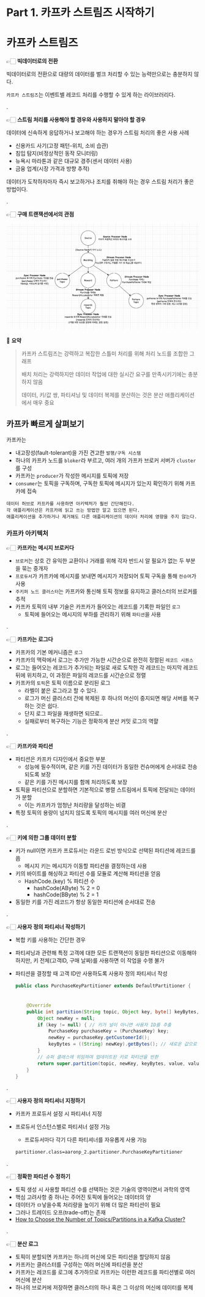 # Part 1. 카프카 스트림즈 시작하기

# 카프카 스트림즈

👉🏻 **빅데이터로의 전환**

빅데이터로의 전환으로 대량의 데이터를 벌크 처리할 수 있는 능력만으로는 충분하지 않다.

`카프카 스트림즈`는 이벤트별 레코드 처리를 수행할 수 있게 하는 라이브러리다.

.

👉🏻 **스트림 처리를 사용해야 할 경우와 사용하지 말아야 할 경우**

데이터에 신속하게 응답하거나 보고해야 하는 경우가 스트림 처리의 좋은 사용 사례
- 신용카드 사기(고정 패턴-위치, 소비 습관)
- 침입 탐지(비정상적인 동작 모니터링)
- 뉴욕시 마라톤과 같은 대규모 경주(센서 데이터 사용)
- 금융 업계(시장 가격과 방향 추적)

데이터가 도착하자마자 즉시 보고하거나 조치를 취해야 하는 경우 스트림 처리가 좋은 방법이다.

.

👉🏻 **구매 트랜잭션에서의 관점**

![Result](https://github.com/jihunparkme/jihunparkme.gitbook.io/blob/main/.gitbook/assets/kafka-streams-in-action/example-stream.png?raw=true 'Result')

📖 **요약**

> 카프카 스트림즈는 강력하고 복잡한 스틀미 처리를 위해 처리 노드를 조합한 그래프
> 
> 배치 처리는 강력하지만 데이터 작업에 대한 실시간 요구를 만족시키기에는 충분하지 않음
>
> 데이터, 키/값 쌍, 파티셔닝 및 데이터 복제를 분산하는 것은 분산 애플리케이션에서 매우 중요

## 카프카 빠르게 살펴보기

카프카는
- 내고장성(fault-tolerant)을 가진 견고한 `발행/구독 시스템`
- 하나의 카프카 노드를 `bloker`라 부르고, 여러 개의 가프카 브로커 서버가 `cluster`를 구성
- 카프카는 `producer`가 작성한 메시지를 토픽에 저장
- `consumer`는 토픽을 구독하며, 구독한 토픽에 메시지가 있는지 확인하기 위해 카프카에 접속

```text
데이터 허브로 카프카를 사용하면 아키텍처가 훨씬 간단해진다.
각 애플리케이션은 카프카에 읽고 쓰는 방법만 알고 있으면 된다.
애플리케이션을 추가하거나 제거해도 다른 애플리케이션의 데이터 처리에 영향을 주지 않는다.
```

### 카프카 아키텍처

👉🏻 **카프카는 메시지 브로커다**

- `브로커`는 상호 간 유익한 교환이나 거래를 위해 각자 반드시 알 필요가 없는 두 부분을 묶는 중개자
- `프로듀서`가 카프카에 메시지를 보내면 메시지가 저장되어 토픽 구독을 통해 `컨슈머`가 사용
- `주키퍼 노드 클러스터`는 카프카와 통신해 토픽 정보를 유지하고 클러스터의 브로커를 추적
- 카프카 토픽의 내부 기술은 카프카가 들어오는 레코드를 기록한 파일인 `로그`
  - 토픽에 들어오는 메시지의 부하를 관리하기 위해 `파티션`을 사용

.

👉🏻 **카프카는 로그다**
- 카프카의 기본 메커니즘은 `로그`
- 카프카의 맥락에서 로그는 추가만 가능한 시간순으로 완전히 정렬된 `레코드 시퀀스`
- 로그는 들어오는 레코드가 추가되는 파일로 새로 도착한 각 레코드는 마지막 레코드 뒤에 위치하고, 이 과정은 파일의 레코드를 시간순으로 정렬
- 카프카의 `토픽`은 토픽 이름으로 분리된 로그
  - 라벨이 붙은 로그라고 할 수 있다.
  - 로그가 머신 클러스터 간에 복제된 후 하나의 머신이 중지되면 해당 서버를 복구하는 것은 쉽다.
  - 단지 로그 파일을 재생하면 되므로..
  - 실패로부터 복구하는 기능은 정확하게 분산 커밋 로그의 역햘

.

👉🏻 **카프카와 파티션**
- 파티션은 카프카 디자인에서 중요한 부분
  - 성능에 필수적이며, 같은 키를 가진 데이터가 동일한 컨슈머에게 순서대로 전송되도록 보장
  - 같은 키를 가진 메시지를 함께 처리하도록 보장
- 토픽을 파티션으로 분할하면 기본적으로 병렬 스트림에서 토픽에 전달되는 데이터가 분할
  - 이는 카프카가 엄청난 처리량을 달성하는 비결
- 특정 토픽의 용량이 넘치지 않도록 토픽의 메시지를 여러 머신에 분산

.

👉🏻 **키에 의한 그룹 데이터 분할**
- 키가 null이면 카프카 프로듀서는 라운드 로빈 방식으로 선택된 파티션에 레코드를 씀
  - 메시지 키는 메시지가 이동할 파티션을 결정하는데 사용
- 키의 바이트를 해싱하고 파티션 수를 모듈로 계산해 파티션을 얻음
  - HashCode.(key) % 파티션 수
    - hashCode(AByte) % 2 = 0
    - hashCode(BByte) % 2 = 1
- 동일한 키를 가진 레코드가 항상 동일한 파티션에 순서대로 전송

.

👉🏻 **사용자 정의 파티셔너 작성하기**
- 복합 키를 사용하는 간단한 경우
- 파티셔닝과 관련해 특정 고객에 대한 모든 트랜잭션이 동일한 파티션으로 이동해야 하지만, 키 전체(고객ID, 구매 날짜)를 사용하면 이 작업을 수행 불가
- 파티션을 결정할 때 고객 ID만 사용하도록 사용자 정의 파티셔너 작성

  ```java
  public class PurchaseKeyPartitioner extends DefaultPartitioner {


      @Override
      public int partition(String topic, Object key, byte[] keyBytes, Object value, byte[] valueBytes, Cluster cluster) {
          Object newKey = null;
          if (key != null) { // 키가 널이 아니면 사용자 ID를 추출
              PurchaseKey purchaseKey = (PurchaseKey) key;
              newKey = purchaseKey.getCustomerId();
              keyBytes = ((String) newKey).getBytes(); // 새로운 값으로 키의 바이트 설정
          }
          // 슈퍼 클래스에 위임하여 업데이트된 키로 파티션을 반환
          return super.partition(topic, newKey, keyBytes, value, valueBytes, cluster); 
      }
  }
  ```

.

👉🏻 **사용자 정의 파티셔너 지정하기**
- 카프카 프로듀서 설정 시 파티셔너 지정
- 프로듀서 인스턴스별로 파티셔너 설정 가능
  - 프로듀서마다 각기 다른 파티셔너를 자유롭게 사용 가능

  ```bash
  partitioner.class=aaronp_2.partitioner.PurchaseKeyPartitioner
  ```

.

👉🏻 **정확한 파티션 수 정하기**
- 토픽 생성 시 사용할 파티션 수를 선택하는 것은 기술의 영역이면서 과학의 영역
- 핵심 고려사항 중 하나는 주어진 토픽에 들어오는 데이터의 양
- 데이터가 ㅁ낳을수록 처리량을 높이기 위해 더 많은 파티션이 필요
- 그러나 트레이드 오프(trade-off)는 존재
- [How to Choose the Number of Topics/Partitions in a Kafka Cluster?](https://www.confluent.io/blog/how-choose-number-topics-partitions-kafka-cluster/)

.

👉🏻 **분산 로그**
- 토픽이 분할되면 카프카는 하나의 머신에 모든 파티션을 할당하지 않음
- 카프카는 클러스터를 구성하는 여러 머신에 파티션을 분산
- 카프카는 레코드를 로그에 추가하므로 카프카는 이런한 레코드를 파티션별로 여러 머신에 분산
- 하나의 브로커에 저장하면 클러스터의 하나 혹은 그 이상의 머신에 데이터를 복제
